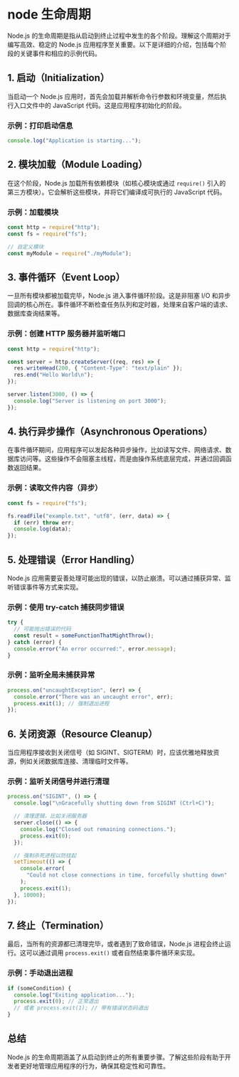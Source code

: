 # node 生命周期

Node.js 的生命周期是指从启动到终止过程中发生的各个阶段。理解这个周期对于编写高效、稳定的 Node.js 应用程序至关重要。以下是详细的介绍，包括每个阶段的关键事件和相应的示例代码。

## 1. 启动（Initialization）

当启动一个 Node.js 应用时，首先会加载并解析命令行参数和环境变量，然后执行入口文件中的 JavaScript 代码。这是应用程序初始化的阶段。

### 示例：打印启动信息

```javascript
console.log("Application is starting...");
```

## 2. 模块加载（Module Loading）

在这个阶段，Node.js 加载所有依赖模块（如核心模块或通过 `require()` 引入的第三方模块）。它会解析这些模块，并将它们编译成可执行的 JavaScript 代码。

### 示例：加载模块

```javascript
const http = require("http");
const fs = require("fs");

// 自定义模块
const myModule = require("./myModule");
```

## 3. 事件循环（Event Loop）

一旦所有模块都被加载完毕，Node.js 进入事件循环阶段。这是非阻塞 I/O 和异步回调的核心所在。事件循环不断检查任务队列和定时器，处理来自客户端的请求、数据库查询结果等。

### 示例：创建 HTTP 服务器并监听端口

```javascript
const http = require("http");

const server = http.createServer((req, res) => {
  res.writeHead(200, { "Content-Type": "text/plain" });
  res.end("Hello World\n");
});

server.listen(3000, () => {
  console.log("Server is listening on port 3000");
});
```

## 4. 执行异步操作（Asynchronous Operations）

在事件循环期间，应用程序可以发起各种异步操作，比如读写文件、网络请求、数据库访问等。这些操作不会阻塞主线程，而是由操作系统底层完成，并通过回调函数返回结果。

### 示例：读取文件内容（异步）

```javascript
const fs = require("fs");

fs.readFile("example.txt", "utf8", (err, data) => {
  if (err) throw err;
  console.log(data);
});
```

## 5. 处理错误（Error Handling）

Node.js 应用需要妥善处理可能出现的错误，以防止崩溃。可以通过捕获异常、监听错误事件等方式来实现。

### 示例：使用 try-catch 捕获同步错误

```javascript
try {
  // 可能抛出错误的代码
  const result = someFunctionThatMightThrow();
} catch (error) {
  console.error("An error occurred:", error.message);
}
```

### 示例：监听全局未捕获异常

```javascript
process.on("uncaughtException", (err) => {
  console.error("There was an uncaught error", err);
  process.exit(1); // 强制退出进程
});
```

## 6. 关闭资源（Resource Cleanup）

当应用程序接收到关闭信号（如 SIGINT、SIGTERM）时，应该优雅地释放资源，例如关闭数据库连接、清理临时文件等。

### 示例：监听关闭信号并进行清理

```javascript
process.on("SIGINT", () => {
  console.log("\nGracefully shutting down from SIGINT (Ctrl+C)");

  // 清理逻辑，比如关闭服务器
  server.close(() => {
    console.log("Closed out remaining connections.");
    process.exit(0);
  });

  // 强制杀死进程以防挂起
  setTimeout(() => {
    console.error(
      "Could not close connections in time, forcefully shutting down"
    );
    process.exit(1);
  }, 10000);
});
```

## 7. 终止（Termination）

最后，当所有的资源都已清理完毕，或者遇到了致命错误，Node.js 进程会终止运行。这可以通过调用 `process.exit()` 或者自然结束事件循环来实现。

### 示例：手动退出进程

```javascript
if (someCondition) {
  console.log("Exiting application...");
  process.exit(0); // 正常退出
  // 或者 process.exit(1); // 带有错误状态码退出
}
```

## 总结

Node.js 的生命周期涵盖了从启动到终止的所有重要步骤。了解这些阶段有助于开发者更好地管理应用程序的行为，确保其稳定性和可靠性。
